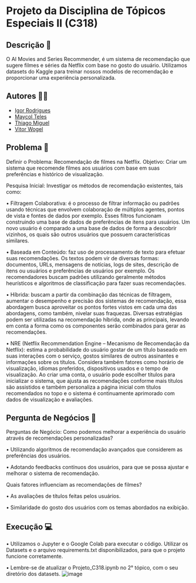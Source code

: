 # Projeto da Disciplina de Tópicos Especiais II (C318)

## Descrição 📖
O AI Movies and Series Recommender, é um sistema de recomendação que sugere filmes e séries da Netflix com base no gosto do usuário. Utilizamos datasets do Kaggle para treinar nossos modelos de recomendação e proporcionar uma experiência personalizada.

## Autores 🧑‍🎓

- [Igor Rodrigues](https://github.com/igu1nho)
- [Maycol Teles](https://github.com/MaycolTeles)
- [Thiago Miguel](https://github.com/ThiagoMiguel7)
- [Vitor Wogel](https://github.com/vitorwogel)

## Problema 🎯
Definir o Problema: Recomendação de filmes na Netflix. Objetivo: Criar um sistema que recomende filmes aos usuários com base em suas preferências e histórico de visualização.

Pesquisa Inicial: Investigar os métodos de recomendação existentes, tais como:

• Filtragem Colaborativa: é o processo de filtrar informação ou padrões usando técnicas que envolvem colaboração de múltiplos agentes, pontos de vista e fontes de dados por exemplo. Esses filtros funcionam construindo uma base de dados de preferências de itens para usuários. Um novo usuário é comparado a uma base de dados de forma a descobrir vizinhos, os quais são outros usuários que possuem características similares.

• Baseada em Conteúdo: faz uso de processamento de texto para efetuar suas recomendações. Os textos podem vir de diversas formas: documentos, URLs, mensagens de notícias, logs de sites, descrição de itens ou usuários e preferências de usuários por exemplo. Os recomendadores buscam padrões utilizando geralmente métodos heurísticos e algoritmos de classificação para fazer suas recomendações.

• Híbrida: buscam a partir da combinação das técnicas de filtragem, aumentar o desempenho e precisão dos sistemas de recomendação, essa abordagem busca aproveitar os pontos fortes vistos em cada uma das abordagens, como também, nivelar suas fraquezas. Diversas estratégias podem ser utilizadas na recomendação híbrida, onde as principais, levando em conta a forma como os componentes serão combinados para gerar as recomendações.

• NRE (Netflix Recommendation Engine – Mecanismo de Recomendação da Netflix): estima a probabilidade do usuário gostar de um título baseado em suas interações com o serviço, gostos similares de outros assinantes e informações sobre os títulos. Considera também fatores como horário de visualização, idiomas preferidos, dispositivos usados e o tempo de visualização. Ao criar uma conta, o usuário pode escolher títulos para inicializar o sistema, que ajusta as recomendações conforme mais títulos são assistidos e também personaliza a página inicial com títulos recomendados no topo e o sistema é continuamente aprimorado com dados de visualização e avaliações.

## Pergunta de Negócios 🚀
Perguntas de Negócio: Como podemos melhorar a experiência do usuário através de recomendações personalizadas?

• Utilizando algoritmos de recomendação avançados que considerem as preferências dos usuários.

• Adotando feedbacks contínuos dos usuários, para que se possa ajustar e melhorar o sistema de recomendação.

Quais fatores influenciam as recomendações de filmes?

• As avaliações de títulos feitas pelos usuários.

• Similaridade do gosto dos usuários com os temas abordados na exibição.

## Execução 💻
• Utilizamos o Jupyter e o Google Colab para executar o código. Utilizar os Datasets e o arquivo requirements.txt disponibilizados, para que o projeto funcione corretamente.

• Lembre-se de atualizar o Projeto_C318.ipynb no 2° tópico, com o seu diretório dos datasets.
![image](https://github.com/igu1nho/Projeto_C318/assets/89806466/0b90f79c-f815-4bbb-a6f2-dfee7faf88ba)

